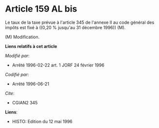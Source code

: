 # Article 159 AL bis

Le taux de la taxe prévue à l'article 345 de l'annexe II au code général des impôts est fixé à ((0,20 % jusqu'au 31 décembre
1996)) (M).

(M) Modification.

**Liens relatifs à cet article**

_Modifié par_:

  - Arrêté 1996-02-22 art. 1 JORF 24 février 1996

_Codifié par_:

  - Arrêté 1996-06-21

_Cite_:

  - CGIAN2 345

**Liens**:

  - HISTO: Edition du 12 mai 1996
